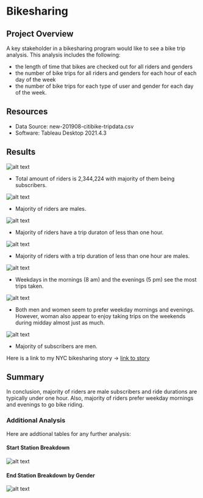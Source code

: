 # Bikesharing

## Project Overview
A key stakeholder in a bikesharing program would like to see a bike trip analysis. This analysis includes the following:
- the length of time that bikes are checked out for all riders and genders
- the number of bike trips for all riders and genders for each hour of each day of the week
- the number of bike trips for each type of user and gender for each day of the week.

## Resources
- Data Source: new-201908-citibike-tripdata.csv
- Software: Tableau Desktop 2021.4.3

## Results
![alt text](https://github.com/thehatch4815162342/bikesharing/blob/main/Images/customer_breakdown.png?raw=true)
- Total amount of riders is 2,344,224 with majority of them being subscribers. <br />

![alt text](https://github.com/thehatch4815162342/bikesharing/blob/main/Images/gender_breakdown.png?raw=true)
- Majority of riders are males. <br />

![alt text](https://github.com/thehatch4815162342/bikesharing/blob/main/Images/checkout_time_for_users.png?raw=true)
- Majority of riders have a trip duraton of less than one hour. <br />

![alt text](https://github.com/thehatch4815162342/bikesharing/blob/main/Images/checkout_time_by_gender.png?raw=true)
- Majority of riders with a trip duration of less than one hour are males. <br />

![alt text](https://github.com/thehatch4815162342/bikesharing/blob/main/Images/trips_by_gender.png?raw=true)
- Weekdays in the mornings (8 am) and the evenings (5 pm) see the most trips taken. <br />

![alt text](https://github.com/thehatch4815162342/bikesharing/blob/main/Images/trips_by_weekday_for_each_hour.png?raw=true)
- Both men and women seem to prefer weekday mornings and evenings. However, woman also appear to enjoy taking trips on the weekends during midday almost just as much. <br />

![alt text](https://github.com/thehatch4815162342/bikesharing/blob/main/Images/trips_by_gender_by_weekday.png?raw=true)
- Majority of subscribers are men. <br />

Here is a link to my NYC bikesharing story -> [link to story](https://public.tableau.com/app/profile/sierra.dubois/viz/bikesharing_16453883736400/NYCBikesharing?publish=yes)


## Summary
In conclusion, majority of riders are male subscribers and ride durations are typically under one hour. Also, majority of riders prefer weekday mornings and evenings to go bike riding.

### Additional Analysis
Here are addtional tables for any further analysis:

#### Start Station Breakdown
![alt text](https://github.com/thehatch4815162342/bikesharing/blob/main/Images/start_station_breakdown.png?raw=true)

#### End Station Breakdown by Gender
![alt text](https://github.com/thehatch4815162342/bikesharing/blob/main/Images/end_station_breakdown_by_gender.png?raw=true)

